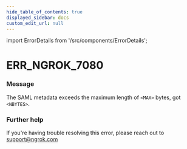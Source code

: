 ```yaml
---
hide_table_of_contents: true
displayed_sidebar: docs
custom_edit_url: null
---
```


import ErrorDetails from '/src/components/ErrorDetails';

# ERR_NGROK_7080

### Message
The SAML metadata exceeds the maximum length of `<MAX>` bytes, got `<NBYTES>`.

### Further help
If you're having trouble resolving this error, please reach out to [support@ngrok.com](mailto:support@ngrok.com?subject=Help%20with%20ERR_NGROK_7080)

<ErrorDetails error='err_ngrok_7080' />
